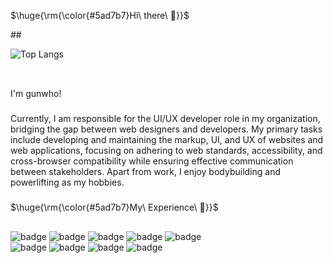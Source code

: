 <p>$\huge{\rm{\color{#5ad7b7}Hi\ there\ 👋}}$</p>
##

![Top Langs](https://github-readme-stats.vercel.app/api/top-langs/?username=who307&layout=compact)
<br>
<br>

##

I'm gunwho!
###
Currently, I am responsible for the UI/UX developer role in my organization, bridging the gap between web designers and developers. My primary tasks include developing and maintaining the markup, UI, and UX of websites and web applications, focusing on adhering to web standards, accessibility, and cross-browser compatibility while ensuring effective communication between stakeholders.
Apart from work, I enjoy bodybuilding and powerlifting as my hobbies.

###

<p>$\huge{\rm{\color{#5ad7b7}My\ Experience\ 🚀}}$</p>

##

![badge](https://img.shields.io/badge/HTML-239120?style=for-the-badge&logo=html5&logoColor=white)
![badge](https://img.shields.io/badge/CSS-239120?&style=for-the-badge&logo=css3&logoColor=white)
![badge](https://img.shields.io/badge/JavaScript-F7DF1E?style=for-the-badge&logo=JavaScript&logoColor=white)
![badge](https://img.shields.io/badge/jQuery-0769AD?style=for-the-badge&logo=jquery&logoColor=white)
![badge](https://img.shields.io/badge/React-20232A?style=for-the-badge&logo=react&logoColor=61DAFB)<br>
![badge](https://img.shields.io/badge/Figma-F24E1E?style=for-the-badge&logo=figma&logoColor=white)
![badge](https://img.shields.io/badge/Adobe%20Photoshop-31A8FF?logo=adobephotoshop&logoColor=fff&style=for-the-badge)
![badge](https://img.shields.io/badge/Adobe%20Illustrator-FF9A00?logo=adobeillustrator&logoColor=fff&style=for-the-badge)
![badge](https://img.shields.io/badge/GitHub-100000?style=for-the-badge&logo=github&logoColor=white)


